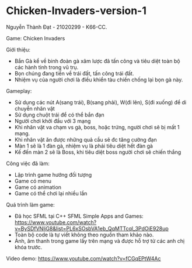 # Chicken-Invaders-version-1

Nguyễn Thành Đạt - 21020299 - K66-CC.

Game: Chicken Invaders

Giới thiệu:
  - Bắn Gà kể về binh đoàn gà xâm lược đã tấn công và tiêu diệt toàn bộ các hành tinh trong vũ trụ. 
  - Bọn chúng đang tiến về trái đất, tấn công trái đất. 
  - Nhiệm vụ của người chơi là điều khiển tàu chiến chống lại bọn gà này.

Gameplay:
  - Sử dụng các nút A(sang trái), B(sang phải), W(đi lên), S(đi xuống) để di chuyển nhân vật
  - Sử dụng chuột trái để có thể bắn đạn
  - Người chơi khởi đầu với 3 mạng
  - Khi nhân vật va chạm vs gà, boss, hoặc trứng, người chơi sẽ bị mất 1 mạng.
  - Khi nhân vật ăn được những quả cầu sẽ đc tăng cường đạn
  - Màn 1 sẽ là 1 đàn gà, nhiệm vụ là phải tiêu diệt hết đàn gà
  - Kế đến màn 2 sẽ là Boss, khi tiêu diệt boss người chơi sẽ chiến thắng

Công việc đã làm:
  - Lập trình game hướng đối tượng
  - Game có menu
  - Game có animation
  - Game có thể chơi lại nhiều lần
  
Quá trình làm game:
  - Đã học SFML tại C++ SFML Simple Apps and Games: https://www.youtube.com/watch?v=BySDfVNljG8&list=PL6xSOsbVA1eb_QqMTTcql_3PdOiE928up
  - Toàn bộ code là tự viết không theo nguồn tham khảo nào.
  - Ảnh, âm thanh trong game lấy trên mạng và được hỗ trợ từ các anh chị khóa trước.

Video demo: https://www.youtube.com/watch?v=fCGqEPtW4Ac
